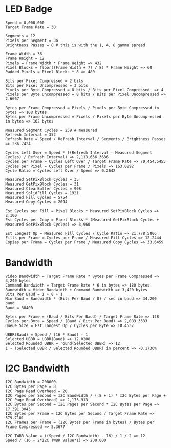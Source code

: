 ﻿# LED Badge

    Speed = 8,000,000
    Target Frame Rate = 30
    
    Segments = 12
    Pixels per Segment = 36
    Brightness Passes = 8 # this is with the 1, 4, 8 gamma spread
    
    Frame Width = 36
    Frame Height = 12
    Pixels = Frame Width * Frame Height => 432
    Pixel Blocks = floor((Frame Width + 7) / 8) * Frame Height => 60
    Padded Pixels = Pixel Blocks * 8 => 480
    
    Bits per Pixel Compressed = 2 bits
    Bits per Pixel Uncompressed = 3 bits
    Pixels per Byte Compressed = 8 bits / Bits per Pixel Compressed  => 4
    Pixels per Byte Uncompressed = 8 bits / Bits per Pixel Uncompressed => 2.6667
    
    Bytes per Frame Compressed = Pixels / Pixels per Byte Compressed in bytes => 108 bytes
    Bytes per Frame Uncompressed = Pixels / Pixels per Byte Uncompressed in bytes => 162 bytes
    
    Measured Segment Cycles = 259 # measured
    Refresh Interval = 352
    Refresh Rate = Speed / Refresh Interval / Segments / Brightness Passes => 236.7424
    
    Cycles Left Over = Speed * ((Refresh Interval - Measured Segment Cycles) / Refresh Interval) => 2,113,636.3636
    Cycles per Frame = Cycles Left Over / Target Frame Rate => 70,454.5455
    Cycles per Pixel = Cycles per Frame / Pixels => 163.0892
    Cycle Ratio = Cycles Left Over / Speed => 0.2642
    
    Measured SetPixBlock Cycles = 35
    Measured GetPixBlock Cycles = 31
    Measured ClearBuffer Cycles = 908
    Measured SolidFill Cycles = 1921
    Measured Fill Cycles = 5754
    Measured Copy Cycles = 2094
    
    Est Cycles per Fill = Pixel Blocks * Measured SetPixBlock Cycles => 2,100
    Est Cycles per Copy = Pixel Blocks * (Measured GetPixBlock Cycles + Measured SetPixBlock Cycles) => 3,960
    
    Est Longest Op = Measured Fill Cycles / Cycle Ratio => 21,778.5806
    Fills per Frame = Cycles per Frame / Measured Fill Cycles => 12.2444
    Copies per Frame = Cycles per Frame / Measured Copy Cycles => 33.6459
   
# Bandwidth
    
    Video Bandwidth = Target Frame Rate * Bytes per Frame Compressed => 3,240 bytes
    Command Bandwidth = Target Frame Rate * 6 in bytes => 180 bytes
    Bandwidth = Video Bandwidth + Command Bandwidth => 3,420 bytes
    Bits Per Baud = 1 + 8 + 1
    Min Baud = Bandwidth * (Bits Per Baud / 8) / sec in baud => 34,200 baud
    Baud = 38400
    
    Bytes per Frame = (Baud / Bits Per Baud) / Target Frame Rate => 128
    Cycles per Byte = Speed / (Baud / Bits Per Baud) => 2,083.3333
    Queue Size = Est Longest Op / Cycles per Byte => 10.4537
    
    UBBR(Baud) = Speed / (16 * Baud) - 1
    Selected UBBR = UBBR(Baud) => 12.0208
    Selected Rounded UBBR = round(Selected UBBR) => 12
    1 - (Selected UBBR / Selected Rounded UBBR) in percent => -0.1736%

# I2C Bandwidth

    I2C Bandwidth = 200000
    I2C Bytes per Page = 8
    I2C Page Read Overhead = 20
    I2C Pages per Second = I2C Bandwidth / ((8 + 1) * I2C Bytes per Page + I2C Page Read Overhead) => 2,173.913
    I2C Bytes per Second = I2C Pages per Second * I2C Bytes per Page => 17,391.3043
    I2C Bytes per Frame = I2C Bytes per Second / Target Frame Rate => 579.7101
    I2C Frames per Frame = (I2C Bytes per Frame in bytes) / Bytes per Frame Compressed => 5.3677
    
    I2C TWBR Value = ((Speed / I2C Bandwidth) - 16) / 1 / 2 => 12
    Speed / (16 + 2*I2C TWBR Value*1) => 200,000
